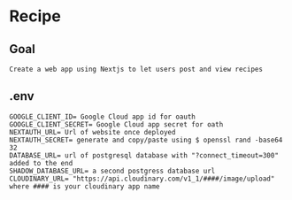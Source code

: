 # Recipe

## Goal

    Create a web app using Nextjs to let users post and view recipes

## .env

    GOOGLE_CLIENT_ID= Google Cloud app id for oauth
    GOOGLE_CLIENT_SECRET= Google Cloud app secret for oath
    NEXTAUTH_URL= Url of website once deployed
    NEXTAUTH_SECRET= generate and copy/paste using $ openssl rand -base64 32
    DATABASE_URL= url of postgresql database with "?connect_timeout=300" added to the end
    SHADOW_DATABASE_URL= a second postgress database url
    CLOUDINARY_URL= "https://api.cloudinary.com/v1_1/####/image/upload"   where #### is your cloudinary app name
